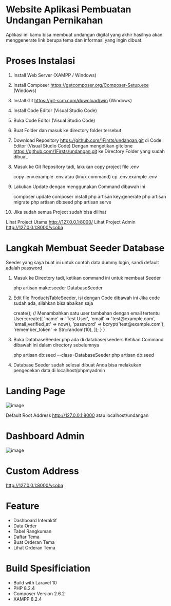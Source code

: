 # Website Aplikasi Pembuatan Undangan Pernikahan 
Aplikasi ini kamu bisa membuat undangan digital yang akhir hasilnya akan menggenerate link berupa tema dan informasi yang ingin dibuat.

# Proses Instalasi
1. Install Web Server (XAMPP / Windows)
2. Install Composer https://getcomposer.org/Composer-Setup.exe (Windows)
3. Install Git https://git-scm.com/download/win (Windows)
4. Install Code Editor (Visual Studio Code)
5. Buka Code Editor (Visual Studio Code)
6. Buat Folder dan masuk ke directory folder tersebut
7. Download Repository https://github.com/1Firsts/undangan.git di Code Editor (Visual Studio Code)
Dengan mengetikan gitclone https://github.com/1Firsts/undangan.git ke Directory Folder yang sudah dibuat.
8. Masuk ke Git Repository tadi, lakukan copy project file .env

    copy .env.example .env atau (linux command) cp .env.example .env

9. Lakukan Update dengan menggunakan Command dibawah ini

    composer update
    composer install
    php artisan key:generate
    php artisan migrate
    php artisan db:seed
    php artisan serve 

10. Jika sudah semua Project sudah bisa dilihat

Lihat Project Utama http://127.0.0.1:8000/
Lihat Project Admin http://127.0.0.1:8000/vcoba

# Langkah Membuat Seeder Database
Seeder yang saya buat ini untuk contoh data dummy login, sandi default adalah password
1. Masuk ke Directory tadi, ketikan command ini untuk membuat Seeder

    php artisan make:seeder DatabaseSeeder

2. Edit file ProductsTableSeeder, isi dengan Code dibawah ini
Jika code sudah ada, silahkan bisa abaikan saja
    
    <?php
    namespace Database\Seeders;
    use Illuminate\Database\Seeder;
    use Illuminate\Support\Str;
    use App\Models\User;

    class DatabaseSeeder extends Seeder
    {
        public function run(): void
        {
            // Menggunakan factory untuk membuat 10 user
            User::factory(10)->create();
            
            // Menambahkan satu user tambahan dengan email tertentu
            User::create([
                'name' => 'Test User',
                'email' => 'test@example.com',
                'email_verified_at' => now(),
                'password' => bcrypt('test@example.com'),
                'remember_token' => Str::random(10),
            ]);
        }
    }    
    
3. Buka DatabaseSeeder.php ada di database/seeders
Ketikan Command dibawah ini dalam directory sebelumnya
    
    php artisan db:seed --class=DatabaseSeeder
    php artisan db:seed
    
4. Database Seeder sudah selesai dibuat
Anda bisa melakukan pengecekan data di localhost/phpmyadmin

# Landing Page
![image](https://github.com/1Firsts/undangan/assets/26076138/98a227c1-5d49-4f4a-a48f-ea810f34012e)

Default Root Address
http://127.0.0.1:8000 atau localhost/undangan

# Dashboard Admin
![image](https://github.com/1Firsts/undangan/assets/26076138/8b2326a3-3eb2-4d1c-ad67-fd1dd1a2df73)

# Custom Address
http://127.0.0.1:8000/vcoba

# Feature
- Dashboard Interaktif
- Data Order
- Tabel Rangkuman
- Daftar Tema
- Buat Orderan Tema
- Lihat Orderan Tema

# Build Spesificiation
- Build with Laravel 10
- PHP 8.2.4
- Composer Version 2.6.2
- XAMPP 8.2.4
